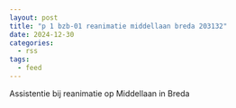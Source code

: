 ```yaml
---
layout: post
title: "p 1 bzb-01 reanimatie middellaan breda 203132"
date: 2024-12-30
categories: 
  - rss
tags: 
  - feed
---
```


Assistentie bij reanimatie op Middellaan in Breda
